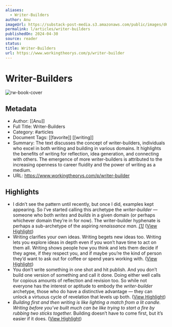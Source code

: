 ```yaml
---
aliases:
  - Writer-Builders
author: Anu
imageUrl: https://substack-post-media.s3.amazonaws.com/public/images/d6d4b7ac-f07e-45ef-ae02-70b9533a2ccc_3120x2263.png
permalink: l/articles/writer-builders
publishedOn: 2024-04-30
source: reader
status: 
title: Writer-Builders
url: https://www.workingtheorys.com/p/writer-builder
---
```

# Writer-Builders

![rw-book-cover](https://substack-post-media.s3.amazonaws.com/public/images/d6d4b7ac-f07e-45ef-ae02-70b9533a2ccc_3120x2263.png)

## Metadata

- Author: [[Anu]]
- Full Title: Writer-Builders
- Category: #articles
- Document Tags: [[favorite]] [[writing]]
- Summary: The text discusses the concept of writer-builders, individuals who excel in both writing and building in various domains. It highlights the benefits of writing for reflection, idea generation, and connecting with others. The emergence of more writer-builders is attributed to the increasing openness to career fluidity and the power of writing as a medium.
- URL: https://www.workingtheorys.com/p/writer-builder

## Highlights

- I didn’t see the pattern until recently, but once I did, examples kept appearing. So I’ve started calling this archetype the _writer-builder_ — someone who both _writes_ and _builds_ in a given domain (or perhaps whichever domain they’re in for now). The writer-builder hyphenate is perhaps a sub-archetype of the aspiring _renaissance man. [[1]](https://www.workingtheorys.com/p/writer-builder?utm_campaign=post&utm_medium=web#footnote-1-142209042)_ ([View Highlight](https://read.readwise.io/read/01j08fkrb7zvvpf5h0y61dqeyh))
- Writing clarifies your own ideas. Writing begets new ideas too. Writing lets you explore ideas in depth even if you won’t have time to act on them all. Writing shows people how you think and lets them decide if they agree, if they respect you, and if maybe you’re the kind of person they’d want to ask out for coffee or spend years working with. ([View Highlight](https://read.readwise.io/read/01j08fm6s03qh8bfdr2v8m639t))
- You don’t write something in one shot and hit publish. And you don’t build one version of something and call it done. Doing either well calls for copious amounts of reflection and revision too. So while not everyone has the interest or aptitude to embody the _writer-builder_ archetype, those who do have a distinctive advantage — they can unlock a virtuous cycle of revelation that levels up both. ([View Highlight](https://read.readwise.io/read/01j08fmnn4vszq3wrf8xwke3sp))
- _Building first and then writing is like lighting a match from a lit candle. Writing before you’ve built much can be like trying to start a fire by rubbing two sticks together._ Building doesn’t have to come first, but it’s easier if it does. ([View Highlight](https://read.readwise.io/read/01j08frdwayqkxm4p0d1jgs0d5))

